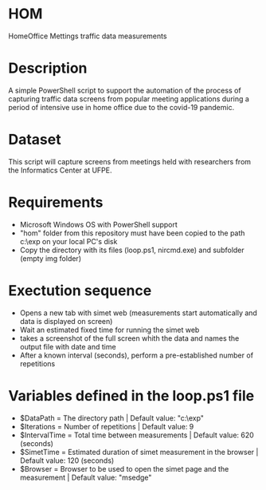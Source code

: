 # HOM
HomeOffice Mettings traffic data measurements

# Description

A simple PowerShell script to support the automation of the process of capturing traffic data screens from popular meeting applications during a period of intensive use in home office due to the covid-19 pandemic.

# Dataset
This script will capture screens from meetings held with researchers from the Informatics Center at UFPE.

# Requirements

- Microsoft Windows OS with PowerShell support
- "hom" folder from this repository must have been copied to the path c:\exp on your local PC's disk
- Copy the directory with its files (loop.ps1, nircmd.exe) and subfolder (empty img folder)

# Exectution sequence

- Opens a new tab with simet web (measurements start automatically and data is displayed on screen)
- Wait an estimated fixed time for running the simet web
- takes a screenshot of the full screen whith the data and names the output file with date and time
- After a known interval (seconds), perform a pre-established number of repetitions


# Variables defined in the loop.ps1 file

- $DataPath = The directory path | Default value: "c:\exp"
- $Iterations = Number of repetitions | Default value: 9
- $IntervalTime = Total time between measurements | Default value: 620 (seconds)
- $SimetTime = Estimated duration of simet measurement in the browser | Default value: 120 (seconds)
- $Browser = Browser to be used to open the simet page and the measurement | Default value: "msedge"
